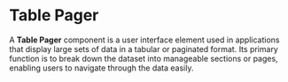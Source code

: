 # Table Pager

A **Table Pager** component is a user interface element used in applications that display large sets of data in a tabular or paginated format. Its primary function is to break down the dataset into manageable sections or pages, enabling users to navigate through the data easily.
